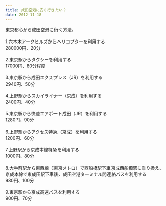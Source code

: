 ```yaml
---
title: 成田空港に安く行きたい？
date: 2012-11-18
---
```


<p>東京都心から成田空港に行く方法。<br /><br />1.六本木アークヒルズからヘリコプターを利用する<br />280000円、20分<br /><br />2.東京駅からタクシーを利用する<br />17000円、80分程度<br /><br />3.東京駅から成田エクスプレス（JR）を利用する<br />2940円、50分<br /><br />4.上野駅からスカイライナー（京成）を利用する<br />2400円、40分<br /><br />5.東京駅から快速エアポート成田（JR）を利用する<br />1280円、90分<br /><br />6.上野駅からアクセス特急（京成）を利用する<br />1200円、60分<br /><br />7.上野駅から京成本線特急を利用する<br />1000円、80分<br /><br />8.大手町駅から東西線（東京メトロ）で西船橋駅下車京成西船橋駅に乗り換え、京成本線で東成田駅下車後、成田空港ターミナル間連絡バスを利用する<br />980円、100分<br /><br />9.東京駅から京成高速バスを利用する<br />900円、70分</p>&#13;
<h5 class="uiStreamMessage userContentWrapper" data-ft="{&quot;type&quot;:1,&quot;tn&quot;:&quot;K&quot;}"><span class="messageBody" data-ft="{&quot;type&quot;:3}"><span class="userContent"></span></span></h5>
